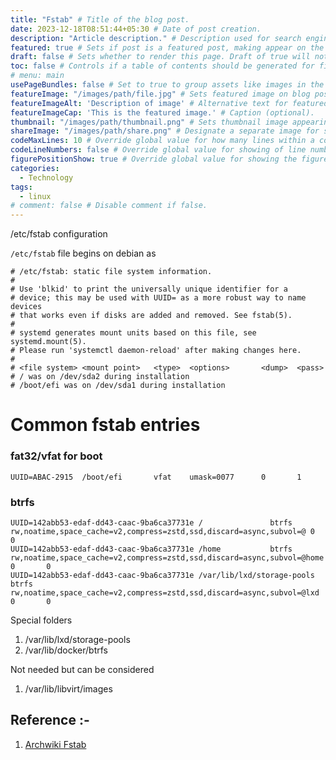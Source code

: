 ```yaml
---
title: "Fstab" # Title of the blog post.
date: 2023-12-18T08:51:44+05:30 # Date of post creation.
description: "Article description." # Description used for search engine.
featured: true # Sets if post is a featured post, making appear on the home page side bar.
draft: false # Sets whether to render this page. Draft of true will not be rendered.
toc: false # Controls if a table of contents should be generated for first-level links automatically.
# menu: main
usePageBundles: false # Set to true to group assets like images in the same folder as this post.
featureImage: "/images/path/file.jpg" # Sets featured image on blog post.
featureImageAlt: 'Description of image' # Alternative text for featured image.
featureImageCap: 'This is the featured image.' # Caption (optional).
thumbnail: "/images/path/thumbnail.png" # Sets thumbnail image appearing inside card on homepage.
shareImage: "/images/path/share.png" # Designate a separate image for social media sharing.
codeMaxLines: 10 # Override global value for how many lines within a code block before auto-collapsing.
codeLineNumbers: false # Override global value for showing of line numbers within code block.
figurePositionShow: true # Override global value for showing the figure label.
categories:
  - Technology
tags:
  - linux
# comment: false # Disable comment if false.
---
```



/etc/fstab configuration
<!--more-->

`/etc/fstab` file begins on debian as
```
# /etc/fstab: static file system information.
#
# Use 'blkid' to print the universally unique identifier for a
# device; this may be used with UUID= as a more robust way to name devices
# that works even if disks are added and removed. See fstab(5).
#
# systemd generates mount units based on this file, see systemd.mount(5).
# Please run 'systemctl daemon-reload' after making changes here.
#
# <file system> <mount point>   <type>  <options>       <dump>  <pass>
# / was on /dev/sda2 during installation
# /boot/efi was on /dev/sda1 during installation
```

# Common fstab entries

### fat32/vfat for boot
```
UUID=ABAC-2915  /boot/efi       vfat    umask=0077      0       1
```

### btrfs
```
UUID=142abb53-edaf-dd43-caac-9ba6ca37731e /               btrfs   rw,noatime,space_cache=v2,compress=zstd,ssd,discard=async,subvol=@ 0       0
UUID=142abb53-edaf-dd43-caac-9ba6ca37731e /home           btrfs   rw,noatime,space_cache=v2,compress=zstd,ssd,discard=async,subvol=@home 0       0
UUID=142abb53-edaf-dd43-caac-9ba6ca37731e /var/lib/lxd/storage-pools           btrfs   rw,noatime,space_cache=v2,compress=zstd,ssd,discard=async,subvol=@lxd 0       0
```

Special folders
1. /var/lib/lxd/storage-pools
2. /var/lib/docker/btrfs

Not needed but can be considered
1. /var/lib/libvirt/images



## Reference :-
1. [Archwiki Fstab](https://wiki.archlinux.org/title/fstab)

